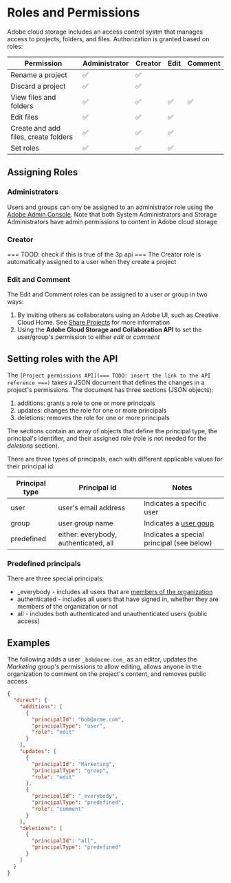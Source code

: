 # Roles and Permissions

Adobe cloud storage includes an access control systm that manages access to projects, folders, and files. Authorization is granted based on roles:

| Permission                           |  Administrator | Creator | Edit | Comment |
| ------------------------------------ | -------------- | ------- | ---- | ------- |
| Rename a project                     | ✅             | ✅      |      |         |
| Discard a project                    | ✅             | ✅      |      |         |
| View files and folders               | ✅             | ✅      | ✅   | ✅      |
| Edit files                           | ✅             | ✅      | ✅   |         |
| Create and add files, create folders | ✅             | ✅      | ✅   |         |
| Set roles                            | ✅             | ✅      | ✅   |         |

## Assigning Roles

### Administrators

Users and groups can ony be assigned to an administrator role using the [Adobe Admin Console](https://helpx.adobe.com/enterprise/using/admin-roles.html).
Note that both System Administrators and Storage Administrators have admin permissions to content in Adobe cloud storage

### Creator

=== TOOD: check if this is true of the 3p api ===
The Creator role is automatically assigned to a user when they create a project

### Edit and Comment

The Edit and Comment roles can be assigned to a user or group in two ways:

1. By inviting others as collaborators using an Adobe UI, such as Creative Cloud Home. See [Share Projects](https://helpx.adobe.com/creative-cloud/help/share-project.html) for more information
2. Using the **Adobe Cloud Storage and Collaboration API** to set the user/group's permission to either _edit_ or _comment_

## Setting roles with the API

The `[Project permissions API](=== TODO: insert the link to the API reference ===)` takes a JSON document that defines the changes in a project's permissions. The document has three sections (JSON objects):

1. additions: grants a role to one or more principals
2. updates: changes the role for one or more principals
3. deletions: removes the role for one or more principals

The sections contain an array of objects that define the principal type, the principal's identifier, and their assigned role (role is not needed for the _deletions_ section).

There are three types of principals, each with different applicable values for their principal id:

| Principal type | Principal id         | Notes |
| -------------- | -------------------- | ----- |
| user           | user's email address | Indicates a specific user |
| group          | user group name      | Indicates a [user goup](https://helpx.adobe.com/enterprise/using/user-groups.html) |
| predefined     | either: everybody, authenticated, all | Indicates a special principal (see below) |

### Predefined principals

There are three special principals:

- _everybody - includes all users that are [members of the organization](https://helpx.adobe.com/enterprise/using/manage-directory-users.html)
- authenticated - includes all users that have signed in, whether they are members of the organization or not
- all - includes both authenticated and unauthenticated users (public access)

## Examples

The following adds a user `_bob@acme.com_` as an editor, updates the _Marketing_ group's permissions to allow editing, allows anyone in the organization to comment on the project's content, and removes public access

```JSON
{
  "direct": {
    "additions": [
      {
        "principalId": "bob@acme.com",
        "principalType": "user",
        "role": "edit"
      }
    ],
    "updates": [
      {
        "principalId": "Marketing",
        "principalType": "group",
        "role": "edit"
      },
      {
        "principalId": "_everybody",
        "principalType": "predefined",
        "role": "comment"
      }
    ],
    "deletions": [
      {
        "principalId": "all",
        "principalType": "predefined"
      }
    ]
  }
}
```
